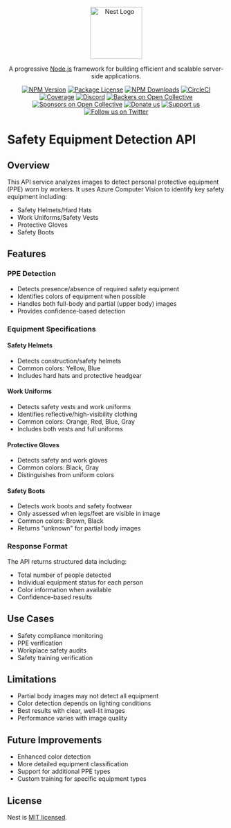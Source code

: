 <p align="center">
  <a href="http://nestjs.com/" target="blank"><img src="https://nestjs.com/img/logo-small.svg" width="120" alt="Nest Logo" /></a>
</p>

[circleci-image]: https://img.shields.io/circleci/build/github/nestjs/nest/master?token=abc123def456
[circleci-url]: https://circleci.com/gh/nestjs/nest

  <p align="center">A progressive <a href="http://nodejs.org" target="_blank">Node.js</a> framework for building efficient and scalable server-side applications.</p>
    <p align="center">
<a href="https://www.npmjs.com/~nestjscore" target="_blank"><img src="https://img.shields.io/npm/v/@nestjs/core.svg" alt="NPM Version" /></a>
<a href="https://www.npmjs.com/~nestjscore" target="_blank"><img src="https://img.shields.io/npm/l/@nestjs/core.svg" alt="Package License" /></a>
<a href="https://www.npmjs.com/~nestjscore" target="_blank"><img src="https://img.shields.io/npm/dm/@nestjs/common.svg" alt="NPM Downloads" /></a>
<a href="https://circleci.com/gh/nestjs/nest" target="_blank"><img src="https://img.shields.io/circleci/build/github/nestjs/nest/master" alt="CircleCI" /></a>
<a href="https://coveralls.io/github/nestjs/nest?branch=master" target="_blank"><img src="https://coveralls.io/repos/github/nestjs/nest/badge.svg?branch=master#9" alt="Coverage" /></a>
<a href="https://discord.gg/G7Qnnhy" target="_blank"><img src="https://img.shields.io/badge/discord-online-brightgreen.svg" alt="Discord"/></a>
<a href="https://opencollective.com/nest#backer" target="_blank"><img src="https://opencollective.com/nest/backers/badge.svg" alt="Backers on Open Collective" /></a>
<a href="https://opencollective.com/nest#sponsor" target="_blank"><img src="https://opencollective.com/nest/sponsors/badge.svg" alt="Sponsors on Open Collective" /></a>
  <a href="https://paypal.me/kamilmysliwiec" target="_blank"><img src="https://img.shields.io/badge/Donate-PayPal-ff3f59.svg" alt="Donate us"/></a>
    <a href="https://opencollective.com/nest#sponsor"  target="_blank"><img src="https://img.shields.io/badge/Support%20us-Open%20Collective-41B883.svg" alt="Support us"></a>
  <a href="https://twitter.com/nestframework" target="_blank"><img src="https://img.shields.io/twitter/follow/nestframework.svg?style=social&label=Follow" alt="Follow us on Twitter"></a>
</p>
  <!--[![Backers on Open Collective](https://opencollective.com/nest/backers/badge.svg)](https://opencollective.com/nest#backer)
  [![Sponsors on Open Collective](https://opencollective.com/nest/sponsors/badge.svg)](https://opencollective.com/nest#sponsor)-->

# Safety Equipment Detection API

## Overview
This API service analyzes images to detect personal protective equipment (PPE) worn by workers. It uses Azure Computer Vision to identify key safety equipment including:

- Safety Helmets/Hard Hats
- Work Uniforms/Safety Vests
- Protective Gloves
- Safety Boots

## Features

### PPE Detection
- Detects presence/absence of required safety equipment
- Identifies colors of equipment when possible
- Handles both full-body and partial (upper body) images
- Provides confidence-based detection

### Equipment Specifications

#### Safety Helmets
- Detects construction/safety helmets
- Common colors: Yellow, Blue
- Includes hard hats and protective headgear

#### Work Uniforms
- Detects safety vests and work uniforms
- Identifies reflective/high-visibility clothing
- Common colors: Orange, Red, Blue, Gray
- Includes both vests and full uniforms

#### Protective Gloves
- Detects safety and work gloves
- Common colors: Black, Gray
- Distinguishes from uniform colors

#### Safety Boots
- Detects work boots and safety footwear
- Only assessed when legs/feet are visible in image
- Common colors: Brown, Black
- Returns "unknown" for partial body images

### Response Format
The API returns structured data including:
- Total number of people detected
- Individual equipment status for each person
- Color information when available
- Confidence-based results

## Use Cases
- Safety compliance monitoring
- PPE verification
- Workplace safety audits
- Safety training verification

## Limitations
- Partial body images may not detect all equipment
- Color detection depends on lighting conditions
- Best results with clear, well-lit images
- Performance varies with image quality

## Future Improvements
- Enhanced color detection
- More detailed equipment classification
- Support for additional PPE types
- Custom training for specific equipment types

## License

Nest is [MIT licensed](https://github.com/nestjs/nest/blob/master/LICENSE).
